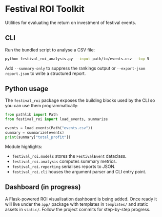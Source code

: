 # Festival ROI Toolkit

Utilities for evaluating the return on investment of festival events.

## CLI

Run the bundled script to analyse a CSV file:

```bash
python festival_roi_analysis.py --input path/to/events.csv --top 5
```

Add `--summary-only` to suppress the rankings output or `--export-json report.json` to
write a structured report.

## Python usage

The `festival_roi` package exposes the building blocks used by the CLI so you can use
them programmatically:

```python
from pathlib import Path
from festival_roi import load_events, summarize

events = load_events(Path("events.csv"))
summary = summarize(events)
print(summary["total_profit"])
```

Module highlights:
- `festival_roi.models` stores the `FestivalEvent` dataclass.
- `festival_roi.analysis` computes summary metrics.
- `festival_roi.reporting` serialises reports to JSON.
- `festival_roi.cli` houses the argument parser and CLI entry point.

## Dashboard (in progress)

A Flask-powered ROI visualisation dashboard is being added. Once ready it will live
under the `app/` package with templates in `templates/` and static assets in `static/`.
Follow the project commits for step-by-step progress.
